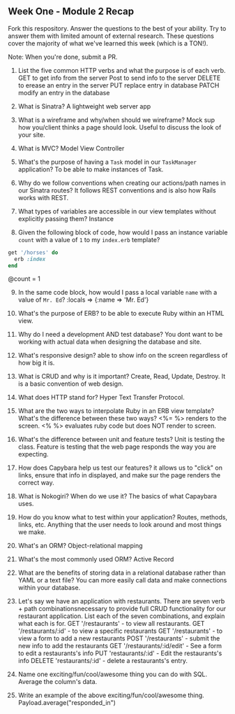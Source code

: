 ## Week One - Module 2 Recap

Fork this respository. Answer the questions to the best of your ability. Try to answer them with limited amount of external research. These questions cover the majority of what we've learned this week (which is a TON!). 

Note: When you're done, submit a PR. 

1. List the five common HTTP verbs and what the purpose is of each verb.
GET to get info from the server
Post to send info to the server
DELETE to erease an entry in the server
PUT replace entry in database
PATCH modify an entry in the database

2. What is Sinatra?
A lightweight web server app

3. What is a wireframe and why/when should we wireframe?
Mock sup how you/client thinks a page should look. Useful to discuss the look of your site. 

4. What is MVC?
Model View Controller

5. What's the purpose of having a `Task` model in our `TaskManager` application?
To be able to make instances of Task. 

6. Why do we follow conventions when creating our actions/path names in our Sinatra routes?
It follows REST conventions and is also how Rails works with REST. 

7. What types of variables are accessible in our view templates without explicitly passing them?
Instance 

8. Given the following block of code, how would I pass an instance variable `count` with a value of `1` to my `index.erb` template?
  
  ```ruby
  get '/horses' do
    erb :index
  end
  ```
  @count = 1

9. In the same code block, how would I pass a local variable `name` with a value of `Mr. Ed`?
:locals => {:name => 'Mr. Ed'}

10. What's the purpose of ERB?
to be able to execute Ruby within an HTML view. 

11. Why do I need a development AND test database?
You dont want to be working with actual data when designing the database and site. 

12. What's responsive design?
able to show info on the screen regardless of how big it is. 

13. What is CRUD and why is it important?
Create, Read, Update, Destroy. It is a basic convention of web design. 

14. What does HTTP stand for? 
Hyper Text Transfer Protocol.

15. What are the two ways to interpolate Ruby in an ERB view template? What's the difference between these two ways?
<%= %> renders to the screen. <% %> evaluates ruby code but does NOT render to screen. 

16. What's the difference between unit and feature tests?
Unit is testing the class. Feature is testing that the web page responds the way you are expecting. 

17. How does Capybara help us test our features?
it allows us to "click" on links, ensure that info in displayed, and make sur the page renders the correct way. 

18. What is Nokogiri? When do we use it?
The basics of what Capaybara uses. 

19. How do you know what to test within your application?
Routes, methods, links, etc. Anything that the user needs to look around and most things we make. 

20. What's an ORM?
Object-relational mapping

21. What's the most commonly used ORM?
Active Record

22. What are the benefits of storing data in a relational database rather than YAML or a text file?
You can more easily call data and make connections within your database. 

23. Let's say we have an application with restaurants. There are seven verb + path combinationsnecessary to provide full CRUD functionality for our restaurant application. List each of the seven combinations, and explain what each is for.
GET '/restaurants' - to view all restaurants.
GET '/restaurants/:id' - to view a specific restaurants
GET '/restaurants' - to view a form to add a new restaurants
POST '/restaurants' - submit the new info to add the restaurants
GET '/restaurants/:id/edit' - See a form to edit a restaurants's info 
PUT 'restaurants/:id' - Edit the restaurants's info 
DELETE 'restaurants/:id' - delete a restaurants's entry. 

24. Name one exciting/fun/cool/awesome thing you can do with SQL.
Average the column's data.

25. Write an example of the above exciting/fun/cool/awesome thing.
Payload.average("responded_in")
